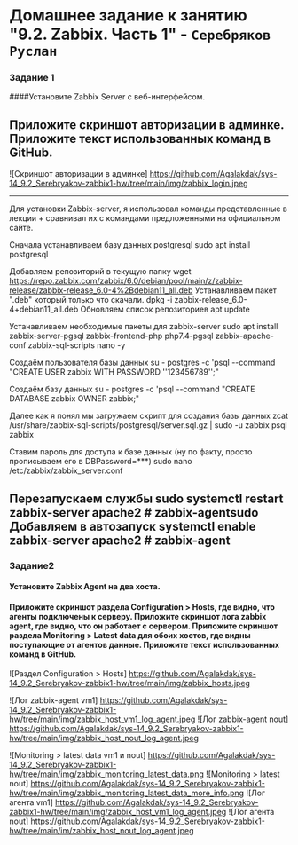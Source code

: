 # Домашнее задание к занятию "9.2. Zabbix. Часть 1" - `Серебряков Руслан`

### Задание 1

####Установите Zabbix Server с веб-интерфейсом.

Приложите скриншот авторизации в админке. Приложите текст использованных команд в GitHub.
---
![Скриншот авторизации в админке] https://github.com/Agalakdak/sys-14_9.2_Serebryakov-zabbix1-hw/tree/main/img/zabbix_login.jpeg

---
Для установки Zabbix-server, я использовал команды представленные в лекции + сравнивал их с командами предложенными на официальном сайте.

Сначала устанавливаем базу данных postgresql
sudo apt install postgresql

Добавляем репозиторий в текущую папку
wget https://repo.zabbix.com/zabbix/6.0/debian/pool/main/z/zabbix-release/zabbix-release_6.0-4%2Bdebian11_all.deb
Устанавливаем пакет ".deb" который только что скачали.
dpkg -i zabbix-release_6.0-4+debian11_all.deb
Обновляем список репозиториев
apt update

Устанавливаем необходимые пакеты для zabbix-server
sudo apt install zabbix-server-pgsql zabbix-frontend-php php7.4-pgsql zabbix-apache-conf zabbix-sql-scripts nano -y

Создаём пользователя базы данных 
su - postgres -c 'psql --command "CREATE USER zabbix WITH PASSWORD '\'123456789\'';"

Создаём базу данных 
su - postgres -c 'psql --command "CREATE DATABASE zabbix OWNER zabbix;"

Далее как я понял мы загружаем скрипт для создания базы данных 
zcat /usr/share/zabbix-sql-scripts/postgresql/server.sql.gz | sudo -u zabbix psql zabbix 

Ставим пароль для доступа к базе данных (ну по факту, просто прописываем его в DBPassword=***)
sudo nano /etc/zabbix/zabbix_server.conf

Перезапускаем службы
sudo systemctl restart zabbix-server apache2 # zabbix-agentsudo 
Добавляем в автозапуск
systemctl enable zabbix-server apache2 # zabbix-agent
---

### Задание2 

#### Установите Zabbix Agent на два хоста.
#### Приложите скриншот раздела Configuration > Hosts, где видно, что агенты подключены к серверу. Приложите скриншот лога zabbix agent, где видно, что он работает с сервером. Приложите скриншот раздела Monitoring > Latest data для обоих хостов, где видны поступающие от агентов данные. Приложите текст использованных команд в GitHub.

![Раздел Configuration > Hosts] https://github.com/Agalakdak/sys-14_9.2_Serebryakov-zabbix1-hw/tree/main/img/zabbix_hosts.jpeg

![Лог zabbix-agent vm1] https://github.com/Agalakdak/sys-14_9.2_Serebryakov-zabbix1-hw/tree/main/img/zabbix_host_vm1_log_agent.jpeg
![Лог zabbix-agent nout] https://github.com/Agalakdak/sys-14_9.2_Serebryakov-zabbix1-hw/tree/main/img/zabbix_host_nout_log_agent.jpeg

![Monitoring > latest data vm1 и nout] https://github.com/Agalakdak/sys-14_9.2_Serebryakov-zabbix1-hw/tree/main/img/zabbix_monitoring_latest_data.png
![Monitoring > latest nout] https://github.com/Agalakdak/sys-14_9.2_Serebryakov-zabbix1-hw/tree/main/img/zabbix_monitoring_latest_data_more_info.png
![Лог агента vm1] https://github.com/Agalakdak/sys-14_9.2_Serebryakov-zabbix1-hw/tree/main/img/zabbix_host_vm1_log_agent.jpeg
![Лог агента nout] https://github.com/Agalakdak/sys-14_9.2_Serebryakov-zabbix1-hw/tree/main/im/zabbix_host_nout_log_agent.jpeg
 
























